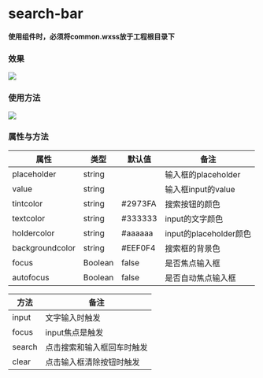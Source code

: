 # search-bar

**使用组件时，必须将common.wxss放于工程根目录下**

### 效果

![](https://img.bihacat.com/components/search-bar/80811583895697_.pic.jpg)

### 使用方法

![](https://img.bihacat.com/components/search-bar/search-bar-code.png)

### 属性与方法

|属性|类型|默认值|备注|
|---|---|---|---|
|placeholder|string||输入框的placeholder|
|value|string||输入框input的value|
|tintcolor|string|#2973FA|搜索按钮的颜色|
|textcolor|string|#333333|input的文字颜色|
|holdercolor|string|#aaaaaa|input的placeholder颜色|
|backgroundcolor|string|#EEF0F4|搜索框的背景色|
|focus|Boolean|false|是否焦点输入框|
|autofocus|Boolean|false|是否自动焦点输入框|

|方法|备注|
|---|---|
|input|文字输入时触发|
|focus|input焦点是触发|
|search|点击搜索和输入框回车时触发|
|clear|点击输入框清除按钮时触发|